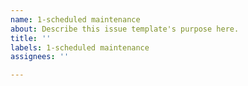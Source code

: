 ```yaml
---
name: 1-scheduled maintenance
about: Describe this issue template's purpose here.
title: ''
labels: 1-scheduled maintenance
assignees: ''

---
```



